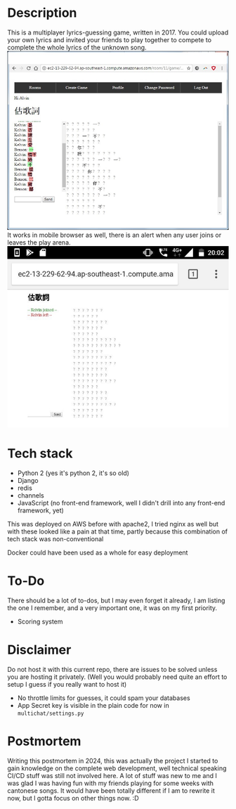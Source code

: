 # Description
This is a multiplayer lyrics-guessing game, written in 2017. You could upload your own lyrics and invited your friends to play together to compete to complete the whole lyrics of the unknown song.
![Screenshot](game-play.jpg)
It works in mobile browser as well, there is an alert when any user joins or leaves the play arena.
![mobile](mobile-alerts.jpg)
# Tech stack
- Python 2 (yes it's python 2, it's so old)
- Django
- redis
- channels
- JavaScript (no front-end framework, well I didn't drill into any front-end framework, yet)

This was deployed on AWS before with apache2, I tried nginx as well but with these looked like a pain at that time, partly because this combination of tech stack was non-conventional

Docker could have been used as a whole for easy deployment
# To-Do

There should be a lot of to-dos, but I may even forget it already, I am listing the one I remember, and a very important one, it was on my first priority.
- Scoring system
# Disclaimer
Do not host it with this current repo, there are issues to be solved unless you are hosting it privately. (Well you would probably need quite an effort to setup I guess if you really want to host it)

- No throttle limits for guesses, it could spam your databases
- App Secret key is visible in the plain code for now in `multichat/settings.py`
# Postmortem
Writing this postmortem in 2024, this was actually the project I started to gain knowledge on the complete web development, well technical speaking CI/CD stuff was still not involved here. A lot of stuff was new to me and I was glad I was having fun with my friends playing for some weeks with cantonese songs. It would have been totally different if I am to rewrite it now, but I gotta focus on other things now. :D
